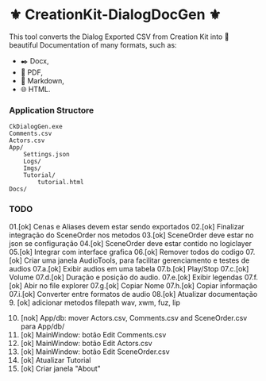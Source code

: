 # :fleur_de_lis: CreationKit-DialogDocGen :fleur_de_lis:

This tool converts the Dialog Exported CSV from Creation Kit into :lipstick: beautiful Documentation of many formats, such as:
* :black_nib:	Docx, 
* :closed_book: PDF, 
* :arrow_down_small: Markdown,
* :globe_with_meridians: HTML.

### Application Structore
```
CkDialogGen.exe
Comments.csv
Actors.csv
App/
    Settings.json
    Logs/
    Imgs/
    Tutorial/
        tutorial.html
Docs/
```   

### TODO

01.[ok] Cenas e Aliases devem estar sendo exportados
02.[ok]  Finalizar integração do SceneOrder nos metodos
03.[ok]  SceneOrder deve estar no json se configuração
04.[ok]  SceneOrder deve estar contido no logiclayer
05.[ok]  Integrar com interface grafica
06.[ok]  Remover todos do codigo
07.[ok] Criar uma janela AudioTools, para facilitar gerenciamento e testes de audios
07.a.[ok] Exibir audios em uma tabela
07.b.[ok] Play/Stop
07.c.[ok] Volume
07.d.[ok] Duração e posição do audio.
07.e.[ok] Exibir legendas
07.f.[ok] Abir no file explorer
07.g.[ok] Copiar Nome
07.h.[ok] Copiar informação
07.i.[ok] Converter entre formatos de audio
08.[ok] Atualizar documentação
9. [ok] adicionar metodos filepath wav, xwm, fuz, lip

10. [nok] App/db: mover Actors.csv, Comments.csv and SceneOrder.csv para App/db/ 
11. [ok] MainWindow: botão Edit Comments.csv
12. [ok] MainWindow: botão Edit Actors.csv
13. [ok] MainWindow: botão Edit SceneOrder.csv
14. [ok] Atualizar Tutorial
15. [ok] Criar janela "About"







